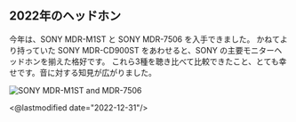 ## 2022年のヘッドホン

今年は、SONY MDR-M1ST と SONY MDR-7506 を入手できました。
かねてより持っていた SONY MDR-CD900ST をあわせると、SONY の主要モニターヘッドホンを揃えた格好です。
これら3種を聴き比べて比較できたこと、とても幸せです。音に対する知見が広がりました。

![SONY MDR-M1ST and MDR-7506](${settings.baseurl}/images/2022/20221230-m1st-7506.jpg)

<@lastmodified date="2022-12-31"/>
